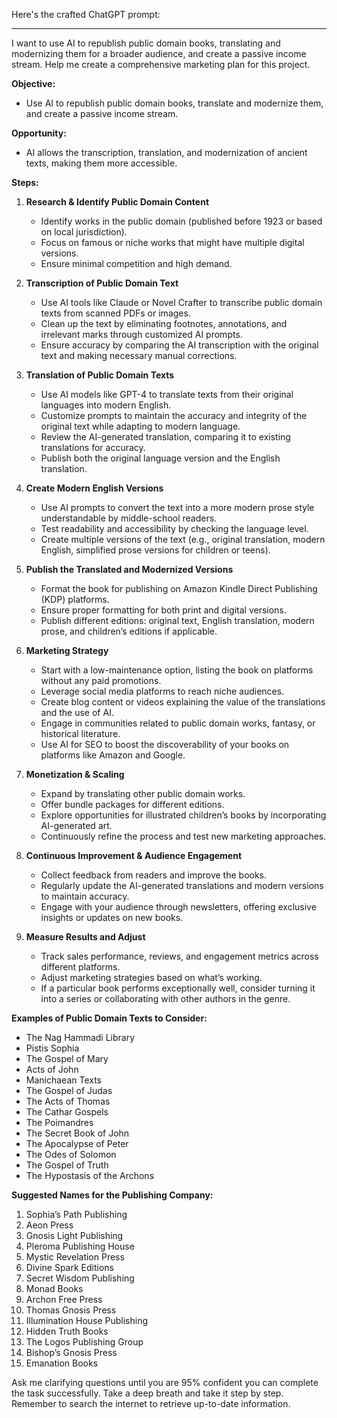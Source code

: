 Here's the crafted ChatGPT prompt:

---

I want to use AI to republish public domain books, translating and modernizing them for a broader audience, and create a passive income stream. Help me create a comprehensive marketing plan for this project.

**Objective:**
- Use AI to republish public domain books, translate and modernize them, and create a passive income stream.

**Opportunity:**
- AI allows the transcription, translation, and modernization of ancient texts, making them more accessible.

**Steps:**

1. **Research & Identify Public Domain Content**
    - Identify works in the public domain (published before 1923 or based on local jurisdiction).
    - Focus on famous or niche works that might have multiple digital versions.
    - Ensure minimal competition and high demand.

2. **Transcription of Public Domain Text**
    - Use AI tools like Claude or Novel Crafter to transcribe public domain texts from scanned PDFs or images.
    - Clean up the text by eliminating footnotes, annotations, and irrelevant marks through customized AI prompts.
    - Ensure accuracy by comparing the AI transcription with the original text and making necessary manual corrections.

3. **Translation of Public Domain Texts**
    - Use AI models like GPT-4 to translate texts from their original languages into modern English.
    - Customize prompts to maintain the accuracy and integrity of the original text while adapting to modern language.
    - Review the AI-generated translation, comparing it to existing translations for accuracy.
    - Publish both the original language version and the English translation.

4. **Create Modern English Versions**
    - Use AI prompts to convert the text into a more modern prose style understandable by middle-school readers.
    - Test readability and accessibility by checking the language level.
    - Create multiple versions of the text (e.g., original translation, modern English, simplified prose versions for children or teens).

5. **Publish the Translated and Modernized Versions**
    - Format the book for publishing on Amazon Kindle Direct Publishing (KDP) platforms.
    - Ensure proper formatting for both print and digital versions.
    - Publish different editions: original text, English translation, modern prose, and children’s editions if applicable.

6. **Marketing Strategy**
    - Start with a low-maintenance option, listing the book on platforms without any paid promotions.
    - Leverage social media platforms to reach niche audiences.
    - Create blog content or videos explaining the value of the translations and the use of AI.
    - Engage in communities related to public domain works, fantasy, or historical literature.
    - Use AI for SEO to boost the discoverability of your books on platforms like Amazon and Google.

7. **Monetization & Scaling**
    - Expand by translating other public domain works.
    - Offer bundle packages for different editions.
    - Explore opportunities for illustrated children’s books by incorporating AI-generated art.
    - Continuously refine the process and test new marketing approaches.

8. **Continuous Improvement & Audience Engagement**
    - Collect feedback from readers and improve the books.
    - Regularly update the AI-generated translations and modern versions to maintain accuracy.
    - Engage with your audience through newsletters, offering exclusive insights or updates on new books.

9. **Measure Results and Adjust**
    - Track sales performance, reviews, and engagement metrics across different platforms.
    - Adjust marketing strategies based on what’s working.
    - If a particular book performs exceptionally well, consider turning it into a series or collaborating with other authors in the genre.

**Examples of Public Domain Texts to Consider:**
- The Nag Hammadi Library
- Pistis Sophia
- The Gospel of Mary
- Acts of John
- Manichaean Texts
- The Gospel of Judas
- The Acts of Thomas
- The Cathar Gospels
- The Poimandres
- The Secret Book of John
- The Apocalypse of Peter
- The Odes of Solomon
- The Gospel of Truth
- The Hypostasis of the Archons

**Suggested Names for the Publishing Company:**
1. Sophia’s Path Publishing
2. Aeon Press
3. Gnosis Light Publishing
4. Pleroma Publishing House
5. Mystic Revelation Press
6. Divine Spark Editions
7. Secret Wisdom Publishing
8. Monad Books
9. Archon Free Press
10. Thomas Gnosis Press
11. Illumination House Publishing
12. Hidden Truth Books
13. The Logos Publishing Group
14. Bishop’s Gnosis Press
15. Emanation Books

Ask me clarifying questions until you are 95% confident you can complete the task successfully. Take a deep breath and take it step by step. Remember to search the internet to retrieve up-to-date information.